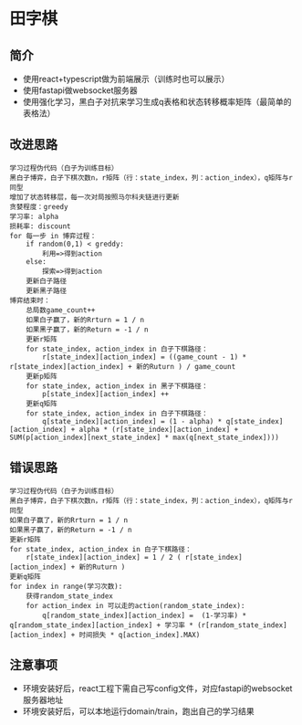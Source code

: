# 田字棋

## 简介

* 使用react+typescript做为前端展示（训练时也可以展示）
* 使用fastapi做websocket服务器
* 使用强化学习，黑白子对抗来学习生成q表格和状态转移概率矩阵（最简单的表格法）

## 改进思路

```
学习过程伪代码（白子为训练目标）
黑白子博弈，白子下棋次数n，r矩阵（行：state_index，列：action_index），q矩阵与r同型
增加了状态转移层，每一次对局按照马尔科夫链进行更新
贪婪程度：greedy
学习率: alpha
损耗率: discount
for 每一步 in 博弈过程：
	if random(0,1) < greddy:
		利用=>得到action
	else:
		探索=>得到action
	更新白子路径
	更新黑子路径
博弈结束时：
	总局数game_count++
	如果白子赢了，新的Rrturn = 1 / n
	如果黑子赢了，新的Return = -1 / n
	更新r矩阵
	for state_index, action_index in 白子下棋路径：
		r[state_index][action_index] = ((game_count - 1) * r[state_index][action_index] + 新的Ruturn ) / game_count
	更新p矩阵
	for state_index, action_index in 黑子下棋路径：
		p[state_index][action_index] ++
	更新q矩阵
	for state_index, action_index in 白子下棋路径：
		q[state_index][action_index] = (1 - alpha) * q[state_index][action_index] + alpha * (r[state_index][action_index] + SUM(p[action_index][next_state_index] * max(q[next_state_index])))
```

## 错误思路

```
学习过程伪代码（白子为训练目标）
黑白子博弈，白子下棋次数n，r矩阵（行：state_index，列：action_index），q矩阵与r同型
如果白子赢了，新的Rrturn = 1 / n
如果黑子赢了，新的Return = -1 / n
更新r矩阵
for state_index, action_index in 白子下棋路径：
	r[state_index][action_index] = 1 / 2 ( r[state_index][action_index] + 新的Ruturn )
更新q矩阵
for index in range(学习次数):
	获得random_state_index
	for action_index in 可以走的action(random_state_index):
		q[random_state_index][action_index] =  (1-学习率) * q[random_state_index][action_index] + 学习率 * (r[random_state_index][action_index] + 时间损失 * q[action_index].MAX)
```

## 注意事项

* 环境安装好后，react工程下需自己写config文件，对应fastapi的websocket服务器地址
* 环境安装好后，可以本地运行domain/train，跑出自己的学习结果
